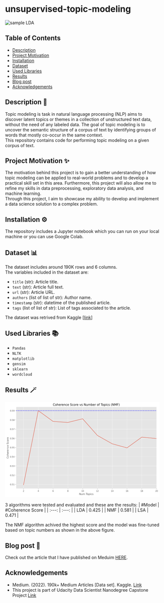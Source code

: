 # unsupervised-topic-modeling

![sample LDA](https://github.com/0xArwa/unsupervised-topic-modeling/blob/main/images/Figures%20of%20words%20associated%20with%20each%20topic%20for%20LDA%20Model.png)
## Table of Contents
- <a href="#1"> Description </a>
- <a href="#2"> Project Motivation </a>
- <a href="#3"> Installation </a>
- <a href="#4"> Dataset </a>
- <a href="#5"> Used Libraries </a>
- <a href="#6"> Results </a>
- <a href="#7"> Blog post </a>
- <a href="#8"> Acknowledgements </a>
<a id='1'></a>
## Description 📜
Topic modeling is task in natural language processing (NLP) aims to discover latent topics or themes in a collection of unstructured text data, without the need of any labeled data. The goal of topic modeling is to uncover the semantic structure of a corpus of text by identifying groups of words that mostly co-occur in the same context. <br> This repository contains code for performing topic modeling on a given corpus of text.
<a id='2'></a>
## Project Motivation ✨
The motivation behind this project is to gain a better understanding of how topic 
modeling can be applied to real-world problems and to develop a practical skill set in this area.
Furthermore, this project will also allow me to refine my skills in data preprocessing,
exploratory data analysis, and machine learning. <br> Through this project, I aim to showcase my ability
to develop and implement a data science solution to a complex problem.
<a id='3'></a>
## Installation ⚙️
The repository includes a Jupyter notebook which you can run on your local machine or you can use Google Colab.

<a id='4'></a>
## Dataset 📊
The dataset includes around 190K rows and 6 columns. <br>
The variables included in the dataset are:

- `title` (str): Article title.
- `text` (str): Article full text.
- `url` (str): Article URL.
- `authors` (list of list of str): Author name.
- `timestamp` (str): datetime of the published article.
- `tags` (list of list of str): List of tags associated to the article.

The dataset was retrived from Kaggle [<a href="https://www.kaggle.com/datasets/fabiochiusano/medium-articles?resource=download">link</a>]
<a id='5'></a>
## Used Libraries 📚
- `Pandas`
- `NLTK`
- `matplotlib`
- `gensim`
- `sklearn`
- `wordcloud`

<a id='6'></a>
## Results 🪄
![scores](https://github.com/0xArwa/unsupervised-topic-modeling/blob/main/images/output.png)

3 algorithms were tested and evaluated and these are the results:
| #Model    | #Coherence Score   |
| :---: | :---: |
| LDA   | 0.425   |
| NMF   | 0.581   |
| LSA   | 0.471   |

The NMF algorithm achived the highest score and the model was fine-tuned based on topic numbers as shown in the above figure.
<a id='7'></a>
## Blog post  📝
Check out the article that I have published on Meduim <a href="https://medium.com/@arwaomayrah/a-comparative-analysis-of-lda-nnmf-and-lsa-algorithms-for-topic-modeling-4b6d7ad28a8c">HERE</a>. 

<a id='8'></a>
## Acknowledgements
- Medium. (2022). 190k+ Medium Articles [Data set]. Kaggle. <a href="https://www.kaggle.com/datasets/fabiochiusano/medium-articles?resource=download"> Link </a>
- This project is part of Udacity Data Scientist Nanodegree Capstone Project <a href="https://www.udacity.com/">Link</a>
